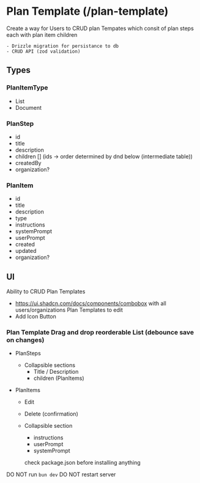 # Plan Template (/plan-template)

Create a way for Users to CRUD plan Tempates which consit of plan steps each with plan item children

    - Drizzle migration for persistance to db
    - CRUD API (zod validation)

## Types

### PlanItemType
- List
- Document

### PlanStep
- id
- title
- description
- children [] (ids -> order determined by dnd below (intermediate table))
- createdBy
- organization?

### PlanItem 

- id
- title
- description
- type
- instructions
- systemPrompt
- userPrompt
- created
- updated
- organization?

## UI

Ability to CRUD Plan Templates

- https://ui.shadcn.com/docs/components/combobox with all users/organizations Plan Templates to edit
- Add Icon Button

### Plan Template Drag and drop reorderable List (debounce save on changes)

- PlanSteps 
    - Collapsible sections
        - Title / Description
        - children (PlanItems)

- PlanItems 
    - Edit
    - Delete (confirmation)
    - Collapsible section
        - instructions
        - userPrompt
        - systemPrompt 

        check package.json before installing anything

DO NOT run `bun dev`
DO NOT restart server